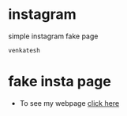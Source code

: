 # instagram
simple instagram fake page 
```
venkatesh 
```
# fake insta page
* To see my  webpage [click here](insta.great-site.net) 
 
